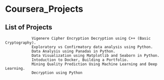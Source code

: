 # Coursera_Projects

## List of Projects
                Vigenere Cipher Encryption Decryption using C++ (Basic Cryptography).
                Exploratory vs Confirmatory data analysis using Python.
                Data Analysis using Panadas in Python.
                Data Visualization using Matplotlib and Seaborn in Python.
                Intoduction to Docker, Building a Portfolio.
                Mining Quality Prediction Using Machine Learning and Deep Learning.
                Decryption using Python
